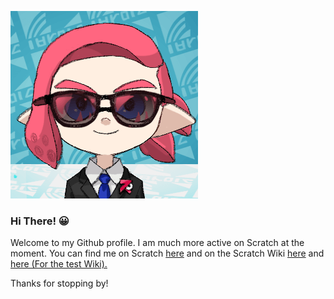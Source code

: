 [![AdzboyLogo png](https://raw.githubusercontent.com/Adzboy/Adzboy/main/AdzboyLogo.png)](https://scratch.mit.edu/users/Adzboy)

### Hi There! 😀
Welcome to my Github profile. I am much more active on Scratch at the moment. You can find me on Scratch [here](https://scratch.mit.edu/users/Adzboy/) and on the Scratch Wiki [here](https://en.scratch-wiki.info/wiki/User:Adzboy) and [here (For the test Wiki).](https://en.scratch-wiki.info/wiki/User:Adzboy/TestWiki)

Thanks for stopping by!
